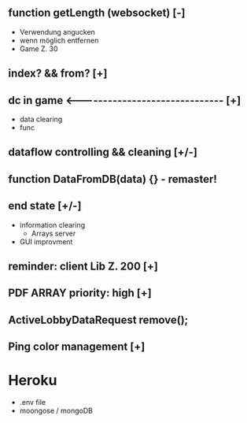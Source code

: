 ## function getLength (websocket) [-]

- Verwendung angucken
- wenn möglich entfernen
- Game Z. 30

## index? && from? [+]

## dc in game <------------------------------ [+]

- data clearing
- func

## dataflow controlling && cleaning [+/-]

## function DataFromDB(data) {} - remaster!

## end state [+/-]

- information clearing
  - Arrays server
- GUI improvment

## reminder: client Lib Z. 200 [+]

## PDF ARRAY priority: high [+]

## ActiveLobbyDataRequest remove();

## Ping color management [+]

# Heroku
 - .env file
 - moongose / mongoDB